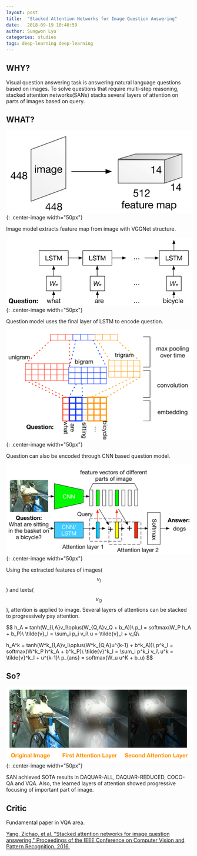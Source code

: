 ```yaml
---
layout: post
title:  "Stacked Attention Networks for Image Question Answering"
date:   2018-09-19 10:40:59
author: Sungwon Lyu
categories: studies
tags: deep-learning deep-learning
---
```

## WHY? 
Visual question answering task is answering natural language questions based on images. To solve questions that require multi-step reasoning, stacked attention networks(SANs) stacks several layers of attention on parts of images based on query.

## WHAT?
![image](/assets/images/san1.png){: .center-image width="50px"}

Image model extracts feature map from image with VGGNet structure.

![image](/assets/images/san2.png){: .center-image width="50px"}

Question model uses the final layer of LSTM to encode question. 

![image](/assets/images/san3.png){: .center-image width="50px"}

Question can also be encoded through CNN based question model. 

![image](/assets/images/san4.png){: .center-image width="50px"}

Using the extracted features of images($$v_I$$) and texts($$v_Q$$), attention is applied to image. Several layers of attentions can be stacked to progressively pay attention. 

$$
h_A = tanh(W_{I,A}v_I\oplus(W_{Q,A}v_Q + b_A))\\
p_I = softmax(W_P h_A + b_P)\\
\tilde{v}_I = \sum_i p_i v_i\\
u = \tilde{v}_I + v_Q\\

h_A^k = tanh(W^k_{I,A}v_I\oplus(W^k_{Q,A}u^{k-1} + b^k_A))\\
p^k_I = softmax(W^k_P h^k_A + b^k_P)\\
\tilde{v}^k_I = \sum_i p^k_i v_i\\
u^k = \tilde{v}^k_I + u^{k-1}\\
p_{ans} = softmax(W_u u^K + b_u)
$$

## So?
![image](/assets/images/san5.png){: .center-image width="50px"}

SAN achieved SOTA results in DAQUAR-ALL, DAQUAR-REDUCED, COCO-QA and VQA. Also, the learned layers of attention showed progressive focusing of important part of image.

## Critic
Fundamental paper in VQA area. 

[Yang, Zichao, et al. "Stacked attention networks for image question answering." Proceedings of the IEEE Conference on Computer Vision and Pattern Recognition. 2016.](https://www.cv-foundation.org/openaccess/content_cvpr_2016/html/Yang_Stacked_Attention_Networks_CVPR_2016_paper.html)